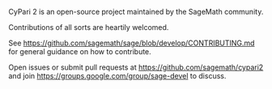 CyPari 2 is an open-source project maintained by the SageMath community.

Contributions of all sorts are heartily welcomed.

See https://github.com/sagemath/sage/blob/develop/CONTRIBUTING.md for general
guidance on how to contribute.

Open issues or submit pull requests at https://github.com/sagemath/cypari2
and join https://groups.google.com/group/sage-devel to discuss.
